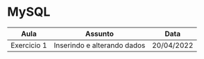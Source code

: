 # MySQL

Aula | Assunto | Data
:---: | :---: | :---:
Exercicio 1| Inserindo e alterando dados | 20/04/2022
